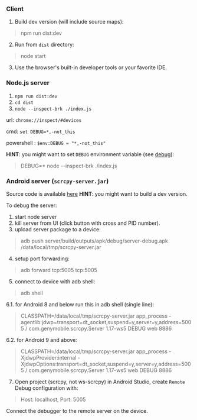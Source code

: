 ### Client

1. Build dev version (will include source maps):
> npm run dist:dev

2. Run from `dist` directory:
> node start

3. Use the browser's built-in developer tools or your favorite IDE.

### Node.js server

1. `npm run dist:dev`
2. `cd dist`
3. `node --inspect-brk ./index.js`

url: `chrome://inspect/#devices`

cmd: `set DEBUG=*,-not_this`

powershell : `$env:DEBUG = "*,-not_this"`

__HINT__: you might want to set `DEBUG` environment variable (see [debug](https://github.com/visionmedia/debug)):
> DEBUG=* node  --inspect-brk ./index.js

### Android server (`scrcpy-server.jar`)

Source code is available [here](https://github.com/NetrisTV/scrcpy/tree/feature/websocket-server)
__HINT__: you might want to build a dev version.

To debug the server:
1. start node server
2. kill server from UI (click button with cross and PID number).
3. upload server package to a device:
> adb push server/build/outputs/apk/debug/server-debug.apk /data/local/tmp/scrcpy-server.jar

4. setup port forwarding:
> adb forward tcp:5005 tcp:5005

5. connect to device with adb shell:
> adb shell

6.1. for Android 8 and below run this in adb shell (single line):
> CLASSPATH=/data/local/tmp/scrcpy-server.jar app_process -agentlib:jdwp=transport=dt_socket,suspend=y,server=y,address=5005 / com.genymobile.scrcpy.Server 1.17-ws5 DEBUG web 8886

6.2. for Android 9 and above:
>  CLASSPATH=/data/local/tmp/scrcpy-server.jar app_process -XjdwpProvider:internal -XjdwpOptions:transport=dt_socket,suspend=y,server=y,address=5005 / com.genymobile.scrcpy.Server 1.17-ws5 web DEBUG 8886

7. Open project (scrcpy, not ws-scrcpy) in Android Studio, create `Remote` Debug configuration with:
> Host: localhost, Port: 5005

Connect the debugger to the remote server on the device.
